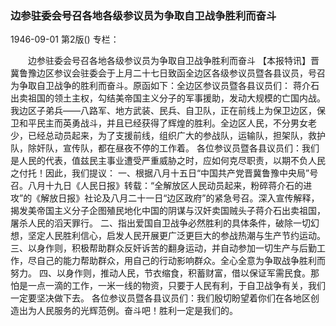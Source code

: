 ### 边参驻委会号召各地各级参议员为争取自卫战争胜利而奋斗

1946-09-01
第2版()
专栏：

　　边参驻委会号召各地各级参议员为争取自卫战争胜利而奋斗
    【本报特讯】晋冀鲁豫边区参议会驻委会于上月二十七日致函全边区各级参议员暨各县议员，号召为争取自卫战争的胜利而奋斗。原函如下：全边区参议员暨各县议员们：
    蒋介石出卖祖国的领土主权，勾结美帝国主义分子的军事援助，发动大规模的亡国内战。我边区子弟兵——八路军、地方武装、民兵、自卫队，正在前线上为保卫边区，保卫和平民主而英勇战斗，并且已经获得了辉煌的胜利。全边区人民，不分男女老少，已经总动员起来，为了支援前线，组织广大的参战队，运输队，担架队，救护队，除奸队，宣传队，都在昼夜不停的工作着。
    各位参议员暨各县议员们：我们是人民的代表，值兹民主事业遭受严重威胁之时，应如何克尽职责，以期不负人民之付托！因此，我们提议：
    一、根据八月十五日“中国共产党晋冀鲁豫中央局”号召。八月十九日《人民日报》转载：“全解放区人民动员起来，粉碎蒋介石的进攻”的《解放日报》社论及八月二十一日“边区政府”的紧急号召。深入宣传解释，揭发美帝国主义分子企图殖民地化中国的阴谋与汉奸卖国贼头子蒋介石出卖祖国，屠杀人民的滔天罪行。
    二、指出爱国自卫战争必然胜利的具体条件，破除一切幻想，坚定人民胜利信心，启发人民开展更广泛更巨大的参战热潮与生产节约运动。
    三、以身作则，积极帮助群众反奸诉苦的翻身运动，并自动参加一切生产与后勤工作，尽自己的能力帮助群众，用自己的行动影响群众。全心全意为争取战争胜利而努力。
    四、以身作则，推动人民，节衣缩食，积蓄财富，借以保证军需民食。那怕是一点一滴的工作，一米一线的物资，只要于人民有利，于自卫战争有关，我们一定要坚决做下去。
    各位参议员暨各县议员们：我们殷切盼望着你们在各地区创造出为人民服务的光辉范例。奋斗吧！胜利一定是我们的。

